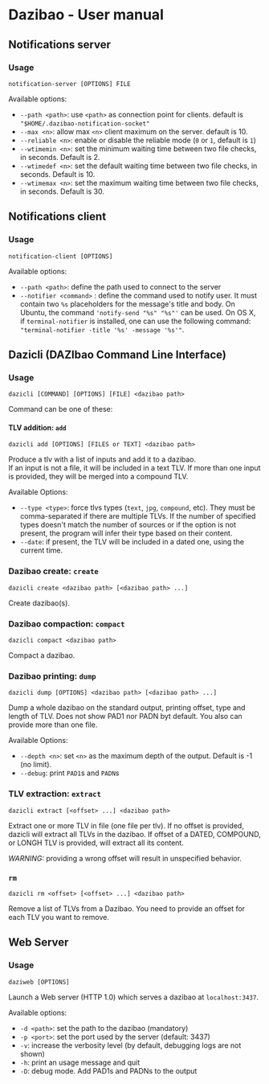 # Dazibao - User manual

## Notifications server

### Usage

```
notification-server [OPTIONS] FILE
```

Available options:

* `--path <path>`:  use `<path>` as connection point for clients. default is
  `"$HOME/.dazibao-notification-socket"`
* `--max <n>`: allow max `<n>` client maximum on the server. default is 10.
* `--reliable <n>`: enable or disable the reliable mode (`0` or `1`, default is
  `1`)
* `--wtimemin <n>`: set the minimum waiting time between two file checks, in
  seconds. Default is 2.
* `--wtimedef <n>`: set the default waiting time between two file checks, in
  seconds. Default is 10.
* `--wtimemax <n>`: set the maximum waiting time between two file checks, in
  seconds. Default is 30.

## Notifications client

### Usage

```
notification-client [OPTIONS]
```

Available options:

* `--path <path>`: define the path used to connect to the server
* `--notifier <command>` : define the command used to notify user. It must
  contain two `%s` placeholders for the message's title and body. On Ubuntu,
  the command `'notify-send "%s" "%s"'` can be used. On OS X, if
  `terminal-notifier` is installed, one can use the following command:
  `"terminal-notifier -title '%s' -message '%s'"`.

## Dazicli (DAZIbao Command Line Interface)

### Usage

```
dazicli [COMMAND] [OPTIONS] [FILE] <dazibao path>
```

Command can be one of these:

#### TLV addition: `add`

```
dazicli add [OPTIONS] [FILES or TEXT] <dazibao path>
```

Produce a tlv with a list of inputs and add it to a dazibao.  
If an input is not a file, it will be included in a text TLV.
If more than one input is provided, they will be merged into a compound TLV.

Available Options:

* `--type <type>`: force tlvs types (`text`, `jpg`, `compound`, etc). They must
  be comma-separated if there are multiple TLVs. If the number of specified
  types doesn't match the number of sources or if the option is not present,
  the program will infer their type based on their content.
* `--date`: if present, the TLV will be included in a dated one, using the
  current time.

### Dazibao create: `create`

```
dazicli create <dazibao path> [<dazibao path> ...]
```

Create dazibao(s).


### Dazibao compaction: `compact`

```
dazicli compact <dazibao path> 
```

Compact a dazibao.

### Dazibao printing: `dump`

```
dazicli dump [OPTIONS] <dazibao path> [<dazibao path> ...]
```

Dump a whole dazibao on the standard output, printing offset, type and 
length of TLV. Does not show PAD1 nor PADN byt default. You also can provide 
more than one file.

Available Options:

* `--depth <n>`: set `<n>` as the maximum depth of the output. Default is -1
  (no limit).
* `--debug`: print `PAD1`s and `PADN`s

### TLV extraction: `extract`

```
dazicli extract [<offset> ...] <dazibao path>
```

Extract one or more TLV in file (one file per tlv).
If no offset is provided, dazicli will extract all TLVs in the dazibao. 
If offset of a DATED, COMPOUND, or LONGH TLV is provided, will extract all 
its content.

*WARNING:* providing a wrong offset will result in unspecified behavior.

### `rm`

```
dazicli rm <offset> [<offset> ...] <dazibao path>
```

Remove a list of TLVs from a Dazibao. You need to provide an offset for each
TLV you want to remove.

## Web Server

### Usage

```
daziweb [OPTIONS]
```

Launch a Web server (HTTP 1.0) which serves a dazibao at `localhost:3437`.

Available options:

* `-d <path>`: set the path to the dazibao (mandatory)
* `-p <port>`: set the port used by the server (default: 3437)
* `-v`: increase the verbosity level (by default, debugging logs are not shown)
* `-h`: print an usage message and quit
* `-D`: debug mode. Add PAD1s and PADNs to the output
